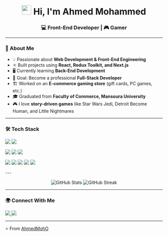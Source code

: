 <h1 align="center">
  <img src="https://raw.githubusercontent.com/MartinHeinz/MartinHeinz/master/wave.gif" width="30px" height="30px">
  Hi, I'm Ahmed Mohammed 
</h1>
<h3 align="center">💻 Front-End Developer | 🎮 Gamer</h3>

---

### 🚀 About Me
- 💡 Passionate about **Web Development & Front-End Engineering**  
- ⚛️ Built projects using **React, Redux Toolkit, and Next.js**  
- 🖥️ Currently learning **Back-End Development**  
- 🚀 Goal: Become a professional **Full-Stack Developer**  
- 🏗️ Worked on an **E-commerce gaming store** (gift cards, PC games, etc.)  
- 🎓 Graduated from **Faculty of Commerce, Mansoura University**  
- 🎮 I love **story-driven games** like Star Wars Jedi, Detroit Become Human, and Little Nightmares  

---

### 🛠️ Tech Stack  
<p>
  <img src="https://img.shields.io/badge/JavaScript-F7DF1E?style=for-the-badge&logo=javascript&logoColor=black" />
  <img src="https://img.shields.io/badge/TypeScript-3178C6?style=for-the-badge&logo=typescript&logoColor=white" />
</p>
<p>
  <img src="https://img.shields.io/badge/React-20232A?style=for-the-badge&logo=react&logoColor=61DAFB" />
  <img src="https://img.shields.io/badge/Redux-764ABC?style=for-the-badge&logo=redux&logoColor=white" />
  <img src="https://img.shields.io/badge/Next.js-000000?style=for-the-badge&logo=nextdotjs&logoColor=white" />
</p>
<p>
  <img src="https://img.shields.io/badge/Git-F05032?style=for-the-badge&logo=git&logoColor=white" />
  <img src="https://img.shields.io/badge/GitHub-181717?style=for-the-badge&logo=github&logoColor=white" />
  <img src="https://img.shields.io/badge/Firebase-FFCA28?style=for-the-badge&logo=firebase&logoColor=black" />
  <img src="https://img.shields.io/badge/Vercel-000000?style=for-the-badge&logo=vercel&logoColor=white" />
  <img src="https://img.shields.io/badge/SQL-4479A1?style=for-the-badge&logo=mysql&logoColor=white" />
</p>
---
<p align="center">
  <img src="https://github-readme-stats.vercel.app/api?username=AhmedMohO&show_icons=true&theme=radical" alt="GitHub Stats" />
  <img src="https://github-readme-streak-stats.herokuapp.com/?user=AhmedMohO&theme=radical" alt="GitHub Streak" />
</p>

---

### 🌍 Connect With Me
<p align="left">
  <a href="https://www.linkedin.com/in/ahmed-mohammed-950574277" target="_blank">
    <img src="https://img.shields.io/badge/LinkedIn-0077B5?style=for-the-badge&logo=linkedin&logoColor=white"/>
  </a>
  <a href="https://ahmed-port-folio.vercel.app" target="_blank">
    <img src="https://img.shields.io/badge/Portfolio-000000?style=for-the-badge&logo=vercel&logoColor=white"/>
  </a>
</p>

---

⭐️ From [AhmedMohO](https://github.com/AhmedMohO)
